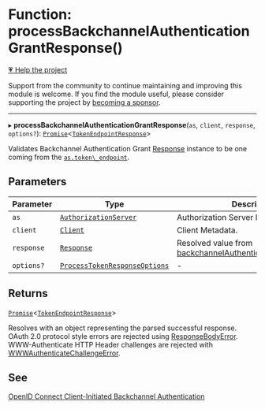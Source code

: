 # Function: processBackchannelAuthenticationGrantResponse()

[💗 Help the project](https://github.com/sponsors/panva)

Support from the community to continue maintaining and improving this module is welcome. If you find the module useful, please consider supporting the project by [becoming a sponsor](https://github.com/sponsors/panva).

***

▸ **processBackchannelAuthenticationGrantResponse**(`as`, `client`, `response`, `options?`): [`Promise`](https://developer.mozilla.org/docs/Web/JavaScript/Reference/Global_Objects/Promise)\<[`TokenEndpointResponse`](../interfaces/TokenEndpointResponse.md)\>

Validates Backchannel Authentication Grant [Response](https://developer.mozilla.org/docs/Web/API/Response) instance to be one coming from the
[`as.token\_endpoint`](../interfaces/AuthorizationServer.md#token_endpoint).

## Parameters

| Parameter | Type | Description |
| ------ | ------ | ------ |
| `as` | [`AuthorizationServer`](../interfaces/AuthorizationServer.md) | Authorization Server Metadata. |
| `client` | [`Client`](../interfaces/Client.md) | Client Metadata. |
| `response` | [`Response`](https://developer.mozilla.org/docs/Web/API/Response) | Resolved value from [backchannelAuthenticationGrantRequest](backchannelAuthenticationGrantRequest.md). |
| `options?` | [`ProcessTokenResponseOptions`](../interfaces/ProcessTokenResponseOptions.md) | - |

## Returns

[`Promise`](https://developer.mozilla.org/docs/Web/JavaScript/Reference/Global_Objects/Promise)\<[`TokenEndpointResponse`](../interfaces/TokenEndpointResponse.md)\>

Resolves with an object representing the parsed successful response. OAuth 2.0 protocol
  style errors are rejected using [ResponseBodyError](../classes/ResponseBodyError.md). WWW-Authenticate HTTP Header
  challenges are rejected with [WWWAuthenticateChallengeError](../classes/WWWAuthenticateChallengeError.md).

## See

[OpenID Connect Client-Initiated Backchannel Authentication](https://openid.net/specs/openid-client-initiated-backchannel-authentication-core-1_0-final.html#token_request)
